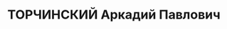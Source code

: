 ---
title: ТОРЧИНСКИЙ Аркадий Павлович
description: 1892 р. н., м. Одеса Херсонської губ. Єврей, чл. КП(б)У, осві=та початкова,
  голова міськради. Проживав у м. Бердичів Вінницької обл. Заарештований 24 липня
  1937 р. Обвинувачувався в причетності до к.-р. троцькістської терористичної організації.
  ВК ВС СРСР 25 листопада 1937 р. засуджений до розстрі=лу. Вирок виконано 25 листопада
  1937 р. у м. Одеса. Реабілітований у 1957 р.
---